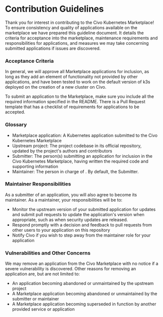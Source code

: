 # Contribution Guidelines

Thank you for interest in contributing to the Civo Kubernetes Marketplace! To ensure consistency and quality of applications available on the marketplace we have prepared this guideline document. It details the criteria for acceptance into the marketplace, maintenance requirements and responsibilities for applications, and measures we may take concerning submitted applications if issues are discovered.

### Acceptance Criteria

In general, we will approve all Marketplace applications for inclusion, as long as they add an element of functionality not provided by other applications, and have been tested to work on the default version of k3s deployed on the creation of a new cluster on Civo.

To submit an application to the Marketplace, make sure you include all the required information specified in the README. There is a Pull Request template that has a checklist of requirements for applications to be accepted.

### Glossary

- Marketplace application: A Kubernetes application submitted to the Civo Kubernetes Marketplace
- Upstream project: The project codebase in its official repository, updated by the project's authors and contributors
- Submitter: The person(s) submitting an application for inclusion in the Civo Kubernetes Marketplace, having written the required code and supporting information
- Maintainer: The person in charge of . By default, the Submitter.

### Maintainer Responsibilities

As a submitter of an application, you will also agree to become its maintainer. As a maintainer, your responsibilities will be to:
- Monitor the upstream version of your submitted application for updates and submit pull requests to update the application's version when appropriate, such as when security updates are released.
- Respond promptly with a decision and feedback to pull requests from other users to your application on this repository
- Notify Civo if you wish to step away from the maintainer role for your application

### Vulnerabilities and Other Concerns

We may remove an application from the Civo Marketplace with no notice if a severe vulnerability is discovered. Other reasons for removing an application are, but are not limited to:
- An application becoming abandoned or unmaintained by the upstream project
- A Marketplace application becoming abandoned or unmaintained by the submitter or maintainer
- A Marketplace application becoming superseded in function by another provided service or application